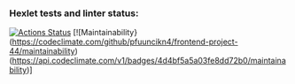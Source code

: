 ### Hexlet tests and linter status:
[![Actions Status](https://github.com/pfuuncikn4/frontend-project-44/workflows/hexlet-check/badge.svg)](https://github.com/pfuuncikn4/frontend-project-44/actions)
[![Maintainability} (https://codeclimate.com/github/pfuuncikn4/frontend-project-44/maintainability)(https://api.codeclimate.com/v1/badges/4d4bf5a5a03fe8dd72b0/maintainability)]
